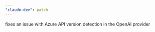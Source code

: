 ```yaml
---
"claude-dev": patch
---
```


fixes an issue with Azure API version detection in the OpenAI provider
